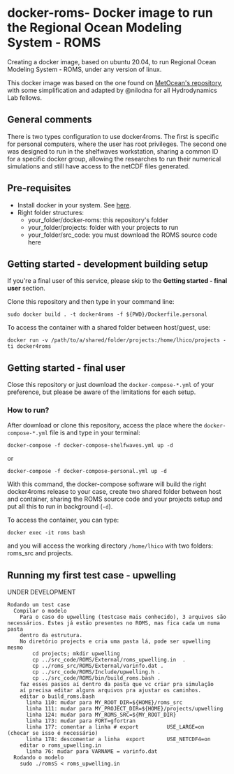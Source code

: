 # docker-roms- Docker image to run the Regional Ocean Modeling System - ROMS

Creating a docker image, based on ubuntu 20.04, to run Regional Ocean Modeling System - ROMS, under any version of linux.


This docker image was based on the one found on [MetOcean's repository](https://github.com/metocean/docker-roms-public), with some simplification
and adapted by @nilodna for all Hydrodynamics Lab fellows.

## General comments

There is two types configuration to use docker4roms. The first is specific for personal computers, where the user has root privileges. The second one was designed to run
in the shelfwaves workstation, sharing a common ID for a specific docker group, allowing the researches to run their numerical simulations and still have access to the 
netCDF files generated.

## Pre-requisites

- Install docker in your system. See [here](https://docs.docker.com/engine/installation/).
- Right folder structures:
	- your_folder/docker-roms: this repository's folder
	- your_folder/projects: folder with your projects to run
	- your_folder/src_code: you must download the ROMS source code here

## Getting started - development building setup

If you're a final user of this service, please skip to the **Getting started - final user** section.

Clone this repository and then type in your command line:

```
sudo docker build . -t docker4roms -f ${PWD}/Dockerfile.personal
```

To access the container with a shared folder between host/guest, use:

```
docker run -v /path/to/a/shared/folder/projects:/home/lhico/projects -ti docker4roms
```

## Getting started - final user

Close this repository or just download the ```docker-compose-*.yml``` of your preference, but please be aware of the limitations for each setup.

### How to run?

After download or clone this repository, access the place where the ```docker-compose-*.yml``` file is and type in your terminal:

```
docker-compose -f docker-compose-shelfwaves.yml up -d
```
or 

```
docker-compose -f docker-compose-personal.yml up -d
```

With this command, the docker-compose software will build the right docker4roms release to your case, create two shared folder between host and container, sharing the ROMS source code and your projects setup and put all this to run in background (```-d```). 

To access the container, you can type:

```
docker exec -it roms bash
```

and you will access the working directory ```/home/lhico``` with two folders: roms_src and projects.


## Running my first test case - upwelling

UNDER DEVELOPMENT

```
Rodando um test case
  Compilar o modelo
    Para o caso do upwelling (testcase mais conhecido), 3 arquivos são necessários. Estes já estão presentes no ROMS, mas fica cada um numa pasta
    dentro da estrutura.
    No diretório projects e cria uma pasta lá, pode ser upwelling mesmo
        cd projects; mkdir upwelling
        cp ../src_code/ROMS/External/roms_upwelling.in  .
        cp ../roms_src/ROMS/External/varinfo.dat .
        cp ../src_code/ROMS/Include/upwelling.h .
        cp ../src_code/ROMS/bin/build_roms.bash .
    faz esses passos aí dentro da pasta que vc criar pra simulação
    aí precisa editar alguns arquivos pra ajustar os caminhos.
    editar o build_roms.bash
      linha 110: mudar para MY_ROOT_DIR=${HOME}/roms_src
      linha 111: mudar para MY_PROJECT_DIR=${HOME}/projects/upwelling
      linha 124: mudar para MY_ROMS_SRC=${MY_ROOT_DIR}
      linha 173: mudar para FORT=gfortran
      linha 177: comentar a linha # export         USE_LARGE=on  (checar se isso é necessário)
      linha 178: descomentar a linha  export       USE_NETCDF4=on
    editar o roms_upwelling.in
      linha 76: mudar para VARNAME = varinfo.dat
  Rodando o modelo
    sudo ./romsS < roms_upwelling.in
```
